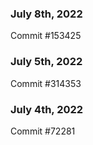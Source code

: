 ### July 8th, 2022

Commit #153425

### July 5th, 2022

Commit #314353


### July 4th, 2022

Commit #72281
